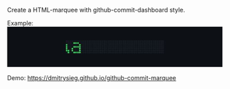 Create a HTML-marquee with github-commit-dashboard style.

Example:
![Marquee example](performance_timeline.gif)

Demo:
https://dmitrysieg.github.io/github-commit-marquee
